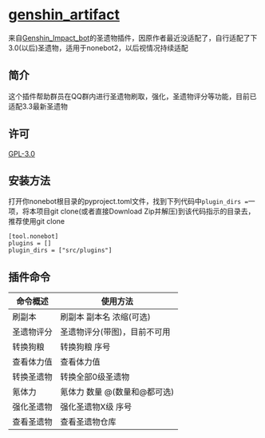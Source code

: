 # [genshin_artifact](https://github.com/forchannot/genshin_artifact)
来自[Genshin_Impact_bot](https://github.com/H-K-Y/Genshin_Impact_bot)的圣遗物插件，因原作者最近没适配了，自行适配了下3.0(以后)圣遗物，适用于nonebot2，以后视情况持续适配

## 简介

这个插件帮助群员在QQ群内进行圣遗物刷取，强化，圣遗物评分等功能，目前已适配3.3最新圣遗物

## 许可

[GPL-3.0](https://github.com/forchannot/genshin_artifact/blob/main/LICENSE)

## 安装方法

打开你nonebot根目录的pyproject.toml文件，找到下列代码中`plugin_dirs =`一项，将本项目git clone(或者直接Download Zip并解压)到该代码指示的目录去，推荐使用git clone

```
[tool.nonebot]
plugins = []
plugin_dirs = ["src/plugins"]
```



## 插件命令
| 命令概述   | 使用方法              |
| ---------- |-------------------|
| 刷副本     | 刷副本 副本名 浓缩(可选)    |
| 圣遗物评分 | 圣遗物评分(带图)，目前不可用   |
| 转换狗粮   | 转换狗粮 序号           |
| 查看体力值 | 查看体力值             |
| 转换圣遗物 | 转换全部0级圣遗物         |
| 氪体力     | 氪体力 数量 @(数量和@都可选) |
| 强化圣遗物 | 强化圣遗物X级 序号        |
| 查看圣遗物 | 查看圣遗物仓库           |

